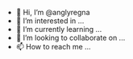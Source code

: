 - 👋 Hi, I’m @anglyregna
- 👀 I’m interested in ...
- 🌱 I’m currently learning ...
- 💞️ I’m looking to collaborate on ...
- 📫 How to reach me ...

<!---
anglyregna/anglyregna is a ✨ special ✨ repository because its `README.md` (this file) appears on your GitHub profile.
You can click the Preview link to take a look at your changes.
--->
